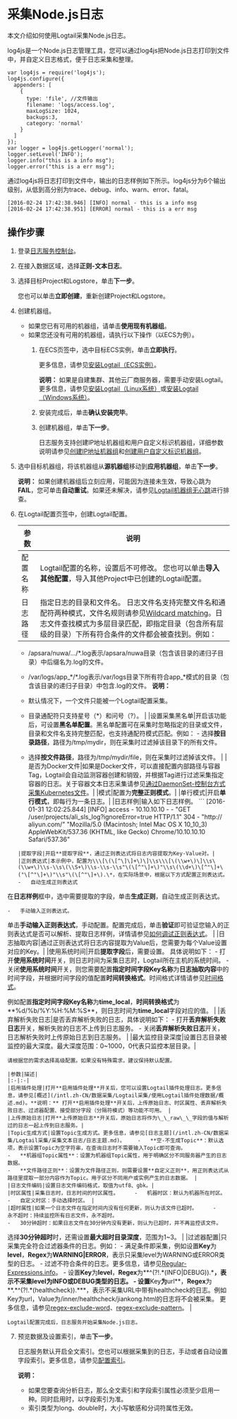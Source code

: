 # 采集Node.js日志

本文介绍如何使用Logtail采集Node.js日志。

log4js是一个Node.js日志管理工具，您可以通过log4js把Node.js日志打印到文件中，并自定义日志格式，便于日志采集和整理。

```
var log4js = require('log4js');
log4js.configure({
  appenders: [
    {   
      type: 'file', //文件输出
      filename: 'logs/access.log', 
      maxLogSize: 1024,
      backups:3,
      category: 'normal' 
    }   
  ]
});
var logger = log4js.getLogger('normal');
logger.setLevel('INFO');
logger.info("this is a info msg");
logger.error("this is a err msg");
```

通过log4js将日志打印到文件中，输出的日志样例如下所示。log4js分为6个输出级别，从低到高分别为trace、debug、info、warn、error、fatal。

```
[2016-02-24 17:42:38.946] [INFO] normal - this is a info msg
[2016-02-24 17:42:38.951] [ERROR] normal - this is a err msg
```

## 操作步骤

1.  登录[日志服务控制台](https://sls.console.aliyun.com)。

2.  在接入数据区域，选择**正则-文本日志**。

3.  选择目标Project和Logstore，单击**下一步**。

    您也可以单击**立即创建**，重新创建Project和Logstore。

4.  创建机器组。

    -   如果您已有可用的机器组，请单击**使用现有机器组**。
    -   如果您还没有可用的机器组，请执行以下操作（以ECS为例）。
        1.  在ECS页签中，选中目标ECS实例，单击**立即执行**。

            更多信息，请参见[安装Logtail（ECS实例）](/intl.zh-CN/数据采集/Logtail采集/安装/安装Logtail（ECS实例）.md)。

            **说明：** 如果是自建集群、其他云厂商服务器，需要手动安装Logtail。更多信息，请参见[安装Logtail（Linux系统）](/intl.zh-CN/数据采集/Logtail采集/安装/安装Logtail（Linux系统）.md)或[安装Logtail（Windows系统）](/intl.zh-CN/数据采集/Logtail采集/安装/安装Logtail（Windows系统）.md)。

        2.  安装完成后，单击**确认安装完毕**。
        3.  创建机器组，单击**下一步**。

            日志服务支持创建IP地址机器组和用户自定义标识机器组，详细参数说明请参见[创建IP地址机器组](/intl.zh-CN/数据采集/Logtail采集/机器组/创建IP地址机器组.md)和[创建用户自定义标识机器组](/intl.zh-CN/数据采集/Logtail采集/机器组/创建用户自定义标识机器组.md)。

5.  选中目标机器组，将该机器组从**源机器组**移动到**应用机器组**，单击**下一步**。

    **说明：** 如果创建机器组后立刻应用，可能因为连接未生效，导致心跳为**FAIL**，您可单击**自动重试**。如果还未解决，请参见[Logtail机器组无心跳]()进行排查。

6.  在Logtail配置页签中，创建Logtail配置。

    |参数|说明|
    |--|--|
    |配置名称|Logtail配置的名称，设置后不可修改。 您也可以单击**导入其他配置**，导入其他Project中已创建的Logtail配置。 |
    |日志路径|指定日志的目录和文件名。 日志文件名支持完整文件名和通配符两种模式，文件名规则请参见[Wildcard matching](http://man7.org/linux/man-pages/man7/glob.7.html)。日志文件查找模式为多层目录匹配，即指定目录（包含所有层级的目录）下所有符合条件的文件都会被查找到。例如：

    -   /apsara/nuwa/…/\*.log表示/apsara/nuwa目录（包含该目录的递归子目录）中后缀名为.log的文件。
    -   /var/logs/app\_\*/\*.log表示/var/logs目录下所有符合app\_\*模式的目录（包含该目录的递归子目录）中包含.log的文件。
**说明：**

    -   默认情况下，一个文件只能被一个Logtail配置采集。
    -   目录通配符只支持星号（\*）和问号（?）。 |
    |设置采集黑名单|开启该功能后，可设置**黑名单配置**。黑名单配置可在采集时忽略指定的目录或文件，目录和文件名支持完整匹配，也支持通配符模式匹配。例如：     -   选择**按目录路径**，路径为/tmp/mydir，则在采集时过滤掉该目录下的所有文件。
    -   选择**按文件路径**，路径为/tmp/mydir/file，则在采集时过滤掉该文件。 |
    |是否为Docker文件|如果是Docker文件，可以直接配置内部路径与容器Tag，Logtail会自动监测容器创建和销毁，并根据Tag进行过滤采集指定容器的日志。关于容器文本日志采集请参见[通过DaemonSet-控制台方式采集Kubernetes文件](/intl.zh-CN/数据采集/Logtail采集/采集容器日志/通过DaemonSet-控制台方式采集Kubernetes文件.md)。|
    |模式|配置为**完整正则模式**。|
    |单行模式|开启**单行模式**，即每行为一条日志。|
    |日志样例|输入如下日志样例。     ```
[2016-01-31 12:02:25.844] [INFO] access - 10.10.10.10 - - "GET /user/projects/ali_sls_log?ignoreError=true HTTP/1.1" 304 - "http://
aliyun.com/" "Mozilla/5.0 (Macintosh; Intel Mac OS X 10_10_3) AppleWebKit/537.36 (KHTML, like Gecko) Chrome/10.10.10.10 Safari/537.36"
    ``` |
    |提取字段|开启**提取字段**，通过正则表达式将日志内容提取为Key-Value对。|
    |正则表达式|本示例中，配置为\\\[\(\[^\]\]+\)\]\\s\\\[\(\\w+\)\]\\s\(\\w+\)\\s-\\s\(\\S+\)\\s-\\s-\\s"\(\[^"\]+\)"\\s\(\\d+\)\[^"\]+\("\[^"\]+\)"\\s"\(\[^"\]+\).\*，在实际场景中，根据以下方式配置正则表达式。     -   自动生成正则表达式

在**日志样例**框中，选中需要提取的字段，单击**生成正则**，自动生成正则表达式。

    -   手动输入正则表达式。

单击**手动输入正则表达式**，手动配置。配置完成后，单击**验证**即可验证您输入的正则表达式是否可以解析、提取日志样例，详情请参见[如何调试正则表达式]()。 |
    |日志抽取内容|通过正则表达式将日志内容提取为Value后，您需要为每个Value设置对应的Key。|
    |使用系统时间|开启**提取字段**后，需要设置。 具体说明如下：    -   打开**使用系统时间**开关，则日志时间为采集日志时，Logtail所在主机的系统时间。
    -   关闭**使用系统时间**开关，则您需要配置**指定时间字段Key名称**为**日志抽取内容**中的时间字段，并根据时间字段的值配置**时间转换格式**。时间格式详情请参见[时间格式](/intl.zh-CN/数据采集/Logtail采集/采集文本日志/时间格式.md)。

例如配置**指定时间字段Key名称**为**time\_local**，**时间转换格式**为**%d/%b/%Y:%H:%M:%S**，则日志时间为**time\_local**字段对应的值。 |
    |丢弃解析失败日志|是否丢弃解析失败的日志，具体说明如下：    -   打开**丢弃解析失败日志**开关，解析失败的日志不上传到日志服务。
    -   关闭**丢弃解析失败日志**开关，日志解析失败时上传原始日志到日志服务。 |
    |最大监控目录深度|设置日志目录被监控的最大深度。最大深度范围：0~1000，0代表只监控本层目录。|

    请根据您的需求选择高级配置。如果没有特殊需求，建议保持默认配置。

    |参数|描述|
    |:-|:-|
    |启用插件处理|打开**启用插件处理**开关后，您可以设置Logtail插件处理日志。更多信息，请参见[概述](/intl.zh-CN/数据采集/Logtail采集/使用Logtail插件处理数据/概述.md)。**说明：** 打开**启用插件处理**开关后，上传原始日志、时区属性、丢弃解析失败日志、过滤器配置、接受部分字段（分隔符模式）等功能不可用。 |
    |上传原始日志|打开**上传原始日志**开关后，原始日志将作为\_\_raw\_\_字段的值与解析过的日志一起上传到日志服务。|
    |Topic生成方式|设置Topic生成方式。更多信息，请参见[日志主题](/intl.zh-CN/数据采集/Logtail采集/采集文本日志/日志主题.md)。    -   **空-不生成Topic**：默认选项，表示设置Topic为空字符串，在查询日志时不需要输入Topic即可查询。
    -   **机器组Topic属性**：设置为机器组Topic属性，用于明确区分不同服务器产生的日志数据。
    -   **文件路径正则**：设置为文件路径正则，则需要设置**自定义正则**，用正则表达式从路径里提取一部分内容作为Topic。用于区分不同用户或实例产生的日志数据。 |
    |日志文件编码|设置日志文件编码格式，取值为utf8、gbk。|
    |时区属性|采集日志时，日志时间的时区属性。     -   机器时区：默认为机器所在时区。
    -   自定义时区：手动选择时区。 |
    |超时属性|如果一个日志文件在指定时间内没有任何更新，则认为该文件已超时。     -   永不超时：持续监控所有日志文件，永不超时。
    -   30分钟超时：如果日志文件在30分钟内没有更新，则认为已超时，并不再监控该文件。

选择**30分钟超时**时，还需设置**最大超时目录深度**，范围为1~3。 |
    |过滤器配置|只采集完全符合过滤器条件的日志。例如：     -   满足条件即采集，例如设置**Key**为**level**，**Regex**为**WARNING\|ERROR**，表示只采集level为WARNING或ERROR类型的日志。
    -   过滤不符合条件的日志。更多信息，请参见[Regular-Expressions.info](http://www.regular-expressions.info/lookaround.html)。
        -   设置**Key**为**level**，**Regex**为**^\(?!.\*\(INFO\|DEBUG\)\).\***，表示不采集level为INFO或DEBUG类型的日志。
        -   设置**Key**为**url**，**Regex**为**.\*^\(?!.\*\(healthcheck\)\).\***，表示不采集URL中带有healthcheck的日志。例如Key为url，Value为/inner/healthcheck/jiankong.html的日志将不会被采集。
更多信息，请参见[regex-exclude-word](https://stackoverflow.com/questions/2404010/match-everything-except-for-specified-strings)、[regex-exclude-pattern](https://stackoverflow.com/questions/2078915/a-regular-expression-to-exclude-a-word-string)。 |

    Logtail配置完成后，日志服务开始采集Node.js日志。

7.  预览数据及设置索引，单击**下一步**。

    日志服务默认开启全文索引。您也可以根据采集到的日志，手动或者自动设置字段索引。更多信息，请参见[配置索引](/intl.zh-CN/查询与分析/配置索引.md)。

    **说明：**

    -   如果您要查询分析日志，那么全文索引和字段索引属性必须至少启用一种。同时启用时，以字段索引为准。
    -   索引类型为long、double时，大小写敏感和分词符属性无效。

